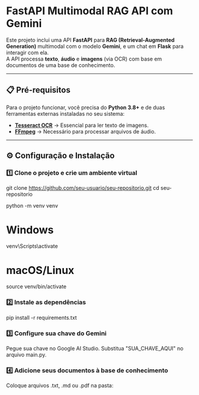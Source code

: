 # FastAPI Multimodal RAG API com Gemini

Este projeto inclui uma API **FastAPI** para **RAG (Retrieval-Augmented Generation)** multimodal com o modelo **Gemini**, e um chat em **Flask** para interagir com ela.  
A API processa **texto**, **áudio** e **imagens** (via OCR) com base em documentos de uma base de conhecimento.

---

## 📋 Pré-requisitos

Para o projeto funcionar, você precisa do **Python 3.8+** e de duas ferramentas externas instaladas no seu sistema:

- **[Tesseract OCR](https://github.com/tesseract-ocr/tesseract)** → Essencial para ler texto de imagens.  
- **[FFmpeg](https://ffmpeg.org/download.html)** → Necessário para processar arquivos de áudio.

---

## ⚙️ Configuração e Instalação

### 1️⃣ Clone o projeto e crie um ambiente virtual
git clone https://github.com/seu-usuario/seu-repositorio.git
cd seu-repositorio

python -m venv venv
# Windows
venv\Scripts\activate
# macOS/Linux
source venv/bin/activate

### 2️⃣ Instale as dependências
pip install -r requirements.txt

### 3️⃣ Configure sua chave do Gemini
Pegue sua chave no Google AI Studio.
Substitua "SUA_CHAVE_AQUI" no arquivo main.py.

### 4️⃣ Adicione seus documentos à base de conhecimento
Coloque arquivos .txt, .md ou .pdf na pasta:
